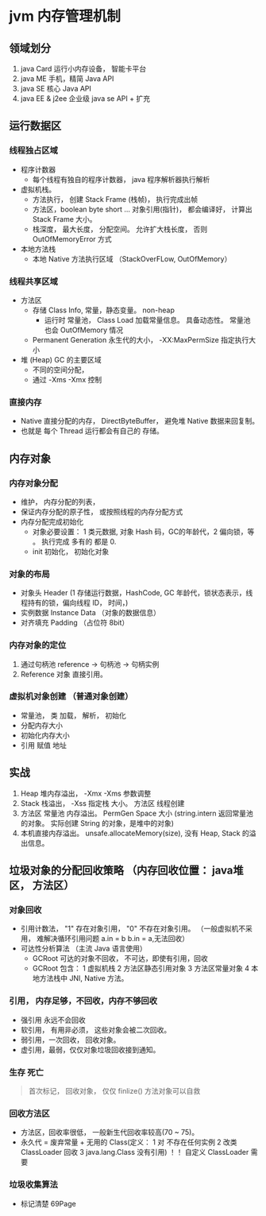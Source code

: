 # jvm 内存管理机制

## 领域划分
1. java Card 运行小内存设备， 智能卡平台
2. java ME 手机，精简 Java API
3. java SE 核心 Java API
4. java EE & j2ee 企业级 java se API + 扩充

## 运行数据区
### 线程独占区域
- 程序计数器 
  - 每个线程有独自的程序计数器， java 程序解析器执行解析
- 虚拟机栈。 
  - 方法执行， 创建 Stack Frame (栈帧)， 执行完成出帧
  - 方法区，boolean byte short ... 对象引用(指针)， 都会编译好， 计算出 Stack Frame 大小。
  - 栈深度， 最大长度， 分配空间。 允许扩大栈长度， 否则 OutOfMemoryError 方式
- 本地方法栈
  - 本地 Native 方法执行区域 （StackOverFLow, OutOfMemory）
### 线程共享区域
- 方法区
  - 存储 Class Info, 常量，静态变量。 non-heap
    - 运行时 常量池， Class Load 加载常量信息。 具备动态性。 常量池 也会 OutOfMemory 情况
  - Permanent Generation 永生代的大小， -XX:MaxPermSize 指定执行大小
- 堆 (Heap) GC 的主要区域
    - 不同的空间分配， 
    - 通过 -Xms -Xmx 控制
### 直接内存
- Native 直接分配的内存， DirectByteBuffer， 避免堆 Native 数据来回复制。
- 也就是 每个 Thread 运行都会有自己的 存储。

## 内存对象
### 内存对象分配
- 维护， 内存分配的列表，
- 保证内存分配的原子性， 或按照线程的内存分配方式
- 内存分配完成初始化
  - 对象必要设置： 1 类元数据, 对象 Hash 码，GC的年龄代，2 偏向锁，等 。 执行完成 多有的 都是 0.
  - init 初始化， 初始化对象

### 对象的布局
- 对象头 Header (1 存储运行数据，HashCode, GC 年龄代，锁状态表示，线程持有的锁，偏向线程 ID， 时间，)
- 实例数据 Instance Data （对象的数据信息）
- 对齐填充 Padding （占位符 8bit）

### 内存对象的定位
1. 通过句柄池 reference -> 句柄池 -> 句柄实例
2. Reference 对象 直接引用。

### 虚拟机对象创建 （普通对象创建）
- 常量池， 类 加载， 解析， 初始化
- 分配内存大小
- 初始化内存大小
- 引用 赋值 地址


## 实战
1. Heap 堆内存溢出， -Xmx -Xms 参数调整
2. Stack 栈溢出， -Xss 指定栈 大小。 方法区 线程创建
3. 方法区 常量池 内存溢出。 PermGen Space 大小 (string.intern 返回常量池的对象。 实际创建 String 的对象，是堆中的对象)
4. 本机直接内存溢出。 unsafe.allocateMemory(size), 没有 Heap, Stack 的溢出信息。

## 垃圾对象的分配回收策略 （内存回收位置： java堆区， 方法区）
### 对象回收
- 引用计数法， "1" 存在对象引用， "0" 不存在对象引用。 （一般虚拟机不采用， 难解决循环引用问题 a.in = b b.in = a,无法回收）
- 可达性分析算法 （主流 Java 语言使用）
  - GCRoot 可达的对象不回收， 不可达，即使有引用，回收
  - GCRoot 包含： 1 虚拟机栈 2 方法区静态引用对象 3 方法区常量对象 4 本地方法栈中 JNI, Native 方法。

### 引用， 内存足够，不回收，内存不够回收
- 强引用 永远不会回收
- 软引用， 有用非必须， 这些对象会被二次回收。
- 弱引用，一次回收， 回收对象。
- 虚引用，最弱，仅仅对象垃圾回收接到通知。

### 生存 死亡
> 首次标记， 回收对象， 仅仅 finlize() 方法对象可以自救

### 回收方法区
- 方法区，回收率很低， 一般新生代回收率较高(70 ~ 75)。
- 永久代 = 废弃常量 + 无用的 Class(定义： 1 对 不存在任何实例 2 改类 ClassLoader 回收 3 java.lang.Class 没有引用) ！！ 自定义 ClassLoader 需要

### 垃圾收集算法
- 标记清楚 69Page 
